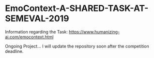 # EmoContext-A-SHARED-TASK-AT-SEMEVAL-2019

Information regarding the Task: https://www.humanizing-ai.com/emocontext.html

Ongoing Project...
I will update the repository soon after the competition deadline.
